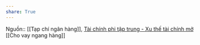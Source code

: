 ```yaml
---
share: True
---
```

Nguồn:: [[Tạp chí ngân hàng]], [Tài chính phi tập trung - Xu thế tài chính mở](https://tapchinganhang.gov.vn/tai-chinh-phi-tap-trung-xu-the-tai-chinh-mo.htm)
[[Cho vay ngang hàng]]